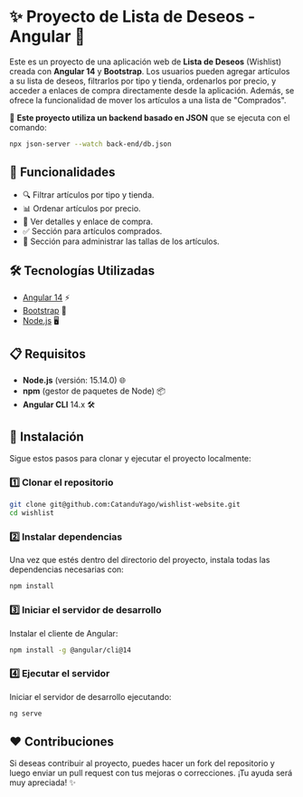 
# ✨ Proyecto de Lista de Deseos - Angular 🎁

Este es un proyecto de una aplicación web de **Lista de Deseos** (Wishlist) creada con **Angular 14** y **Bootstrap**. 
Los usuarios pueden agregar artículos a su lista de deseos, filtrarlos por tipo y tienda, ordenarlos por precio, y acceder 
a enlaces de compra directamente desde la aplicación. Además, se ofrece la funcionalidad de mover los artículos a una lista de "Comprados".

🚀 **Este proyecto utiliza un backend basado en JSON** que se ejecuta con el comando:

```bash
npx json-server --watch back-end/db.json
```

## 🌟 Funcionalidades

- 🔍 Filtrar artículos por tipo y tienda.
- 📊 Ordenar artículos por precio.
- 🛒 Ver detalles y enlace de compra.
- ✅ Sección para artículos comprados.
- 📏 Sección para administrar las tallas de los artículos.

## 🛠️ Tecnologías Utilizadas

- [Angular 14](https://angular.io/) ⚡
- [Bootstrap](https://getbootstrap.com/) 🎨
- [Node.js](https://nodejs.org/) 🖥️

## 📋 Requisitos

- **Node.js** (versión: 15.14.0) 🌐
- **npm** (gestor de paquetes de Node) 📦
- **Angular CLI** 14.x 🛠️

## 📖 Instalación

Sigue estos pasos para clonar y ejecutar el proyecto localmente:

### 1️⃣ Clonar el repositorio

```bash
git clone git@github.com:CatanduYago/wishlist-website.git
cd wishlist
```

### 2️⃣ Instalar dependencias

Una vez que estés dentro del directorio del proyecto, instala todas las dependencias necesarias con:

```bash
npm install
```

### 3️⃣ Iniciar el servidor de desarrollo

Instalar el cliente de Angular:

```bash
npm install -g @angular/cli@14
```

### 4️⃣ Ejecutar el servidor

Iniciar el servidor de desarrollo ejecutando:

```bash
ng serve
```

## ❤️ Contribuciones

Si deseas contribuir al proyecto, puedes hacer un fork del repositorio y luego enviar un pull request con tus mejoras o correcciones. ¡Tu ayuda será muy apreciada! ✨
